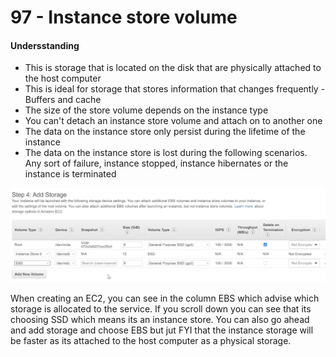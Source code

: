 # 97 - Instance store volume

#### Undersstanding 

* This is storage that is located on the disk that are physically attached to the host computer 
* This is ideal for storage that stores information that changes frequently - Buffers and cache 
* The size of the store volume depends on the instance type
* You can't detach an instance store volume and attach on to another one 
* The data on the instance store only persist during the lifetime of the instance 
* The data on the instance store is lost during the following scenarios. Any sort of failure, instance stopped, instance hibernates or the instance is terminated 

![](../../../.gitbook/assets/image%20%2876%29.png)

When creating an EC2, you can see in the column EBS which advise which storage is allocated to the service. If you scroll down you can see that its choosing SSD which means its an instance store. You can also go ahead and add storage and choose EBS but jut FYI that the instance storage will be faster as its attached to the host computer as a physical storage.





